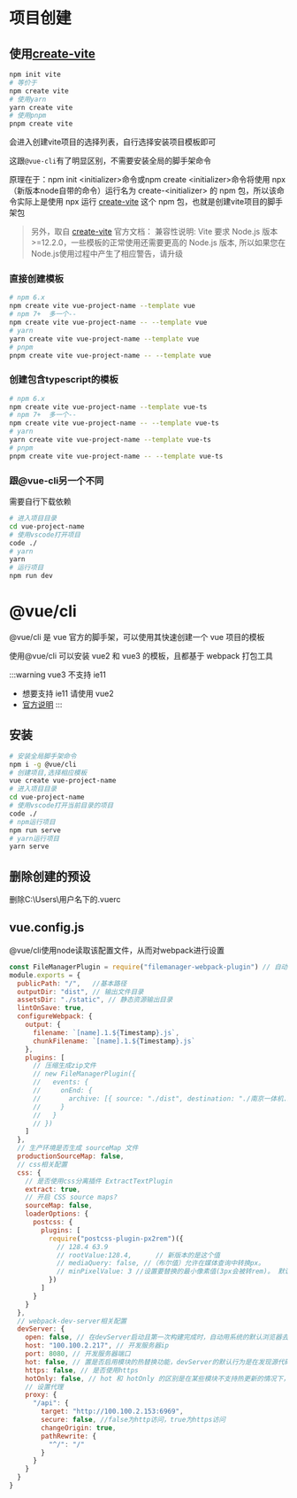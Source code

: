 # 项目创建

## 使用[create-vite](https://www.npmjs.com/package/create-vite) 

```sh
npm init vite
# 等价于
npm create vite
# 使用yarn
yarn create vite
# 使用pnpm
pnpm create vite
```

会进入创建vite项目的选择列表，自行选择安装项目模板即可

这跟`@vue-cli`有了明显区别，不需要安装全局的脚手架命令

原理在于：npm init \<initializer>命令或npm create \<initializer>命令将使用 npx（新版本node自带的命令）运行名为 create-\<initializer> 的 npm 包，所以该命令实际上是使用 npx 运行 [create-vite](https://www.npmjs.com/package/create-vite) 这个 npm 包，也就是创建vite项目的脚手架包

> 另外，取自 [create-vite](https://www.npmjs.com/package/create-vite) 官方文档：
> 兼容性说明: Vite 要求 Node.js 版本 >=12.2.0，一些模板的正常使用还需要更高的 Node.js 版本, 所以如果您在Node.js使用过程中产生了相应警告，请升级

### 直接创建模板

```sh
# npm 6.x
npm create vite vue-project-name --template vue
# npm 7+  多一个--
npm create vite vue-project-name -- --template vue
# yarn
yarn create vite vue-project-name --template vue
# pnpm
pnpm create vite vue-project-name -- --template vue
```

### 创建包含typescript的模板

```sh
# npm 6.x
npm create vite vue-project-name --template vue-ts
# npm 7+  多一个--
npm create vite vue-project-name -- --template vue-ts
# yarn
yarn create vite vue-project-name --template vue-ts
# pnpm
pnpm create vite vue-project-name -- --template vue-ts
```
### 跟@vue-cli另一个不同
需要自行下载依赖

```sh
# 进入项目目录
cd vue-project-name
# 使用vscode打开项目
code ./
# yarn
yarn
# 运行项目
npm run dev
```

# @vue/cli 

@vue/cli 是 vue 官方的脚手架，可以使用其快速创建一个 vue 项目的模板

使用@vue/cli 可以安装 vue2 和 vue3 的模板，且都基于 webpack 打包工具

:::warning vue3 不支持 ie11

- 想要支持 ie11 请使用 vue2
- [官方说明](https://github.com/vuejs/rfcs/blob/master/active-rfcs/0038-vue3-ie11-support.md)
  :::

## 安装

```bash
# 安装全局脚手架命令
npm i -g @vue/cli
# 创建项目,选择相应模板
vue create vue-project-name
# 进入项目目录
cd vue-project-name
# 使用vscode打开当前目录的项目
code ./
# npm运行项目
npm run serve
# yarn运行项目
yarn serve
```

## 删除创建的预设

删除C:\Users\用户名下的.vuerc

## vue.config.js

@vue/cli使用node读取该配置文件，从而对webpack进行设置

```js
const FileManagerPlugin = require("filemanager-webpack-plugin") // 自动压缩文件
module.exports = {
  publicPath: "/",   //基本路径
  outputDir: "dist", // 输出文件目录
  assetsDir: "./static", // 静态资源输出目录
  lintOnSave: true,
  configureWebpack: {
    output: {
      filename: `[name].1.${Timestamp}.js`,
      chunkFilename: `[name].1.${Timestamp}.js`
    },
    plugins: [
      // 压缩生成zip文件
      // new FileManagerPlugin({
      //   events: {
      //     onEnd: {
      //       archive: [{ source: "./dist", destination: "./南京一体机.zip" }]
      //     }
      //   }
      // })
    ]
  },
  // 生产环境是否生成 sourceMap 文件
  productionSourceMap: false,
  // css相关配置
  css: {
    // 是否使用css分离插件 ExtractTextPlugin
    extract: true,
    // 开启 CSS source maps?
    sourceMap: false,
    loaderOptions: {
      postcss: {
        plugins: [
          require("postcss-plugin-px2rem")({
            // 128.4 63.9
            // rootValue:128.4,      // 新版本的是这个值
            // mediaQuery: false, //（布尔值）允许在媒体查询中转换px。
            // minPixelValue: 3 //设置要替换的最小像素值(3px会被转rem)。 默认 0
          })
        ]
      }
    }
  },
  // webpack-dev-server相关配置
  devServer: {
    open: false, // 在devServer启动且第一次构建完成时，自动用系统的默认浏览器去打开项目
    host: "100.100.2.217", // 开发服务器ip
    port: 8080, // 开发服务器端口
    hot: false, // 置是否启用模块的热替换功能，devServer的默认行为是在发现源代码被变更后，通过自动刷新整个页面来做到事实预览，开启hot后，将在不刷新整个页面的情况下通过新模块替换老模块来做到实时预览
    https: false, // 是否使用https
    hotOnly: false, // hot 和 hotOnly 的区别是在某些模块不支持热更新的情况下，前者会自动刷新页面，后者不会刷新页面，而是在控制台输出热更新失败
    // 设置代理
    proxy: {
      "/api": {
        target: "http://100.100.2.153:6969",
        secure: false, //false为http访问，true为https访问
        changeOrigin: true,
        pathRewrite: {
          "^/": "/" 
        }
      }
    }
  }
}
```
